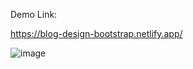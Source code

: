 Demo Link:

https://blog-design-bootstrap.netlify.app/

![image](https://user-images.githubusercontent.com/14010423/110236804-dfe5d680-7f5d-11eb-97ed-478b4f57fbdb.png)

